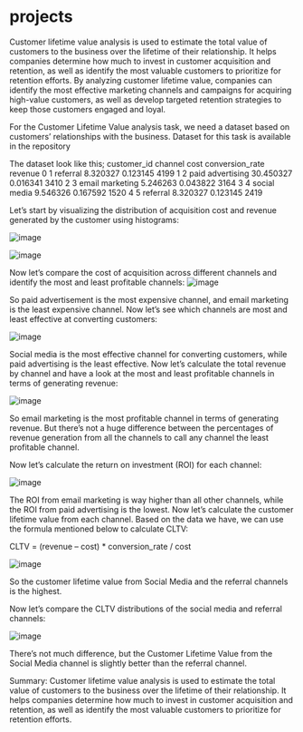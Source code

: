 # projects


Customer lifetime value analysis is used to estimate the total value of customers to the business over the lifetime of their relationship. It helps companies determine how much to invest in customer acquisition and retention, as well as identify the most valuable customers to prioritize for retention efforts.
By analyzing customer lifetime value, companies can identify the most effective marketing channels and campaigns for acquiring high-value customers, as well as develop targeted retention strategies to keep those customers engaged and loyal.

For the Customer Lifetime Value analysis task, we need a dataset based on customers’ relationships with the business. Dataset for this task is available in the repository

The dataset look like this;
   customer_id           channel       cost  conversion_rate  revenue
0            1          referral   8.320327         0.123145     4199
1            2  paid advertising  30.450327         0.016341     3410
2            3   email marketing   5.246263         0.043822     3164
3            4      social media   9.546326         0.167592     1520
4            5          referral   8.320327         0.123145     2419

Let’s start by visualizing the distribution of acquisition cost and revenue generated by the customer using histograms:

![image](https://github.com/tvamshi8/projects/assets/153074595/3e112921-6241-449e-bdda-793af9c910cf)

![image](https://github.com/tvamshi8/projects/assets/153074595/e0b4f8ef-4824-4c81-b926-f46ae0f3af79)

Now let’s compare the cost of acquisition across different channels and identify the most and least profitable channels:
![image](https://github.com/tvamshi8/projects/assets/153074595/98dca301-0628-4908-8ebf-232641801630)

So paid advertisement is the most expensive channel, and email marketing is the least expensive channel. Now let’s see which channels are most and least effective at converting customers:

![image](https://github.com/tvamshi8/projects/assets/153074595/219a0503-8272-41a6-8064-20516a0b064e)

Social media is the most effective channel for converting customers, while paid advertising is the least effective. Now let’s calculate the total revenue by channel and have a look at the most and least profitable channels in terms of generating revenue:

![image](https://github.com/tvamshi8/projects/assets/153074595/c3cfc4b2-3df7-431c-978c-821ba65562f9)

So email marketing is the most profitable channel in terms of generating revenue. But there’s not a huge difference between the percentages of revenue generation from all the channels to call any channel the least profitable channel.

Now let’s calculate the return on investment (ROI) for each channel:

![image](https://github.com/tvamshi8/projects/assets/153074595/c9395ef5-9c93-4b3f-a926-cbde43e93366)

The ROI from email marketing is way higher than all other channels, while the ROI from paid advertising is the lowest. Now let’s calculate the customer lifetime value from each channel. Based on the data we have, we can use the formula mentioned below to calculate CLTV:

CLTV = (revenue – cost) * conversion_rate / cost

![image](https://github.com/tvamshi8/projects/assets/153074595/b0512915-9a15-457c-a95c-380ff6a11929)

So the customer lifetime value from Social Media and the referral channels is the highest.

Now let’s compare the CLTV distributions of the social media and referral channels:

![image](https://github.com/tvamshi8/projects/assets/153074595/54c5c01b-129c-40f5-bc08-175bef119bbc)

There’s not much difference, but the Customer Lifetime Value from the Social Media channel is slightly better than the referral channel.

Summary:
Customer lifetime value analysis is used to estimate the total value of customers to the business over the lifetime of their relationship. It helps companies determine how much to invest in customer acquisition and retention, as well as identify the most valuable customers to prioritize for retention efforts.










